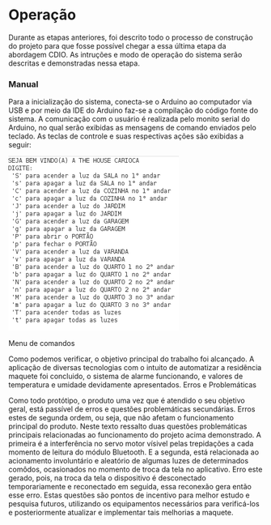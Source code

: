 # Operação

Durante as etapas anteriores, foi descrito todo o processo de construção do projeto para que fosse possível chegar a essa última etapa da abordagem CDIO. 
As intruções e modo de operação do sistema serão descritas e demonstradas nessa etapa.

### Manual

Para a inicialização do sistema, conecta-se o Arduino ao computador via USB e por meio da IDE do Arduino faz-se a compilação do código fonte do sistema. A comunicação com o usuário é realizada pelo monito serial do Arduino, no qual serão exibidas as mensagens de comando enviados pelo teclado. As teclas de controle e suas respectivas ações são exibidas a seguir:

![Manual](./Figuras/manual.png)

Menu de comandos


Como podemos verificar, o objetivo principal do trabalho foi alcançado. A aplicação de diversas tecnologias com o intuito de automatizar a residência maquete foi concluido, o sistema de alarme funcionando, e valores de temperatura e umidade devidamente apresentados.
Erros e Problemáticas

Como todo protótipo, o produto uma vez que é atendido o seu objetivo geral, está passível de erros e questões problemáticas secundárias. Erros estes de segunda ordem, ou seja, que não afetam o funcionamento principal do produto. Neste texto ressalto duas questões problemáticas principais relacionadas ao funcionamento do projeto acima demonstrado. A primeira é a interferência no servo motor vísivel pelas trepidações a cada momento de leitura do módulo Bluetooth. E a segunda, está relacionada ao acionamento involuntário e aleatório de algumas luzes de determinados comôdos, ocasionados no momento de troca da tela no aplicativo. Erro este gerado, pois, na troca da tela o dispositivo é desconectado temporariamente e reconectado em seguida, essa reconexão gera então esse erro. Estas questões são pontos de incentivo para melhor estudo e pesquisa futuros, utilizando os equipamentos necessários para verificá-los e posteriormente atualizar e implementar tais melhorias a maquete.
